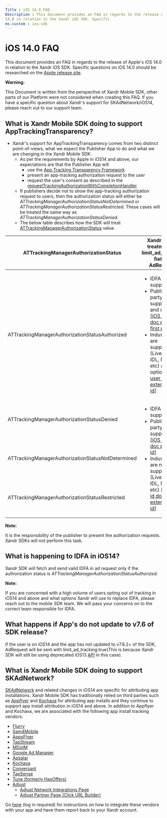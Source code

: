 ```yaml
---
Title : iOS 14.0 FAQ
Description : This document provides an FAQ in regards to the release of Apple's iOS
14.0 in relation to the Xandr iOS SDK. Specific
ms.custom : ios-sdk
---
```



# iOS 14.0 FAQ



This document provides an FAQ in regards to the release of Apple's iOS
14.0 in relation to the Xandr iOS SDK. Specific
questions on iOS 14.0 should be researched on
the <a href="https://www.apple.com/ios/ios-14-preview/" class="xref"
target="_blank">Apple release site</a>.



<b>Warning:</b>

This Document is written from the perspective of
Xandr Mobile SDK, other parts of our Platform
were not considered when creating this FAQ. If you have a specific
question about Xandr's support for
SKAdNetwork/iOS14, please reach out to our support team.





## What is Xandr Mobile SDK doing to support AppTrackingTransparency?

- Xandr's support for AppTrackingTransparency comes from two distinct
  point-of-views, what we expect the Publisher App to do and what we are
  changing in the Xandr Mobile SDK.
  - As per the requirements by Apple in iOS14 and above, our
    expectations are that the Publisher App will
    - use the <a
      href="https://developer.apple.com/documentation/apptrackingtransparency?language=objc"
      class="xref" target="_blank">App Tracking Transparency Framework</a>
    - present an app-tracking authorization request to the user
    - request the user's consent as described in the <a
      href="https://developer.apple.com/documentation/apptrackingtransparency/attrackingmanager/3547037-requesttrackingauthorizationwith?language=objc"
      class="xref"
      target="_blank">requestTrackingAuthorizationWithCompletionHandler</a>.
  - If publishers decide not to show the app-tracking authorization
    request to users, then the authorization status will either be
    *ATTrackingManagerAuthorizationStatusNotDetermined* or
    *ATTrackingManagerAuthorizationStatusRestricted*. These cases will
    be treated the same way as
    *ATTrackingManagerAuthorizationStatusDenied*.
  - The below table describes how the SDK will treat <a
    href="https://developer.apple.com/documentation/apptrackingtransparency/attrackingmanagerauthorizationstatus?language=objc"
    class="xref" target="_blank">ATTrackingManagerAuthorizationStatus</a>
    value.

<table class="table">
<thead class="thead">
<tr class="header row">
<th id="ID-000035a5__entry__1"
class="entry">ATTrackingManagerAuthorizationStatus</th>
<th id="ID-000035a5__entry__2" class="entry">Xandr SDK's treatment of
limit_ad_tracking field in AdRequest</th>
</tr>
</thead>
<tbody class="tbody">
<tr class="odd row">
<td class="entry"
headers="ID-000035a5__entry__1">ATTrackingManagerAuthorizationStatusAuthorized</td>
<td class="entry" headers="ID-000035a5__entry__2"><ul>
<li>IDFA is supported</li>
<li>Publisher 1st party data is supported and optional [<a
href="user-id-s--mapping-on-ios.md"
class="xref" target="_blank">iOS user id doc publisher first party
id</a>]</li>
<li>Industry IDs are supported (Liveramp IDL, NetID, etc) and optional
[<a
href="user-id-s--mapping-on-ios.md"
class="xref" target="_blank">iOS user id doc external user id</a>]</li>
</ul></td>
</tr>
<tr class="even row">
<td class="entry"
headers="ID-000035a5__entry__1">ATTrackingManagerAuthorizationStatusDenied</td>
<td rowspan="3" class="entry" headers="ID-000035a5__entry__2"><ul>
<li>IDFA is not supported</li>
<li>Publisher 1st party data is supported [<a
href="user-id-s--mapping-on-ios.md"
class="xref" target="_blank">iOS user id doc publisher id</a>]</li>
<li>Industry IDs are not supported (Liveramp IDL, NetID, etc) [<a
href="user-id-s--mapping-on-ios.md"
class="xref" target="_blank">iOS user id doc external user id</a>]</li>
</ul></td>
</tr>
<tr class="odd row">
<td class="entry"
headers="ID-000035a5__entry__1">ATTrackingManagerAuthorizationStatusNotDetermined</td>
</tr>
<tr class="even row">
<td class="entry"
headers="ID-000035a5__entry__1">ATTrackingManagerAuthorizationStatusRestricted</td>
</tr>
</tbody>
</table>



<b>Note:</b>

It is the responsibility of the publisher to present the authorization
requests. Xandr SDKs will not perform this task.







## What is happening to IDFA in iOS14?

Xandr SDK will fetch and send valid IDFA in ad request only if the
authorization status is
*ATTrackingManagerAuthorizationStatusAuthorized*.



<b>Note:</b>

If you are concerned with a high volume of users opting out of tracking
in iOS14 and above and what options Xandr will use to replace IDFA,
please reach out to the mobile SDK team. We will pass your concerns on
to the correct team responsible for IDFA.







## What happens if App's do not update to v7.6 of SDK release?

If the user is on iOS14 and the app has not updated to v7.6.2+ of the
SDK, AdRequest will be sent with limit_ad_tracking:true(This is because
Xandr SDK will still be using deprecated iOS13 <a
href="https://developer.apple.com/documentation/adsupport/asidentifiermanager/1614148-advertisingtrackingenabled?language=objc"
class="xref" target="_blank">API</a> in this case).





## What is Xandr Mobile SDK doing to support SKAdNetwork?

<a href="https://developer.apple.com/documentation/storekit/skadnetwork"
class="xref" target="_blank">SKAdNetwork</a> and related changes in
iOS14 are specific for attributing app installations. Xandr Mobile SDK
has traditionally relied on third parties such as <a
href="https://www.appsflyer.com/blog/aggregated-attribution-solution-ios14/"
class="xref" target="_blank">Appflyer</a> and
<a href="https://www.kochava.com/getting-prepared-for-ios-14/"
class="xref" target="_blank">Kochava</a> for attributing app installs
and they continue to support app install attribution in iOS14 and above.
In addition to Appflyer and Kochava, we are associated with the
following app install tracking vendors.

- <a href="https://www.flurry.com/" class="xref"
  target="_blank">Flurry</a>
- <a href="https://www.sam4mobile.com/" class="xref"
  target="_blank">Sam4Mobile</a>
- <a href="https://www.appsflyer.com/" class="xref"
  target="_blank">AppsFlyer</a>
- <a href="https://tapstream.com/" class="xref"
  target="_blank">TapStream</a>
- <a href="https://www.mdotm.com/" class="xref" target="_blank">MDotM</a>
- <a href="https://adxtracking.com/" class="xref" target="_blank">Google
  Ad Manager</a>
- <a href="https://apsalar.com/" class="xref" target="_blank">Apsalar</a>
- <a href="https://kochava.com/" class="xref" target="_blank">Kochava</a>
- <a href="https://www.conversantmedia.com/" class="xref"
  target="_blank">Conversant</a>
- <a href="https://www.tapsense.com/" class="xref"
  target="_blank">TapSense</a>
- <a href="https://www.tune.com/" class="xref" target="_blank">Tune
  (formerly HasOffers)</a>
- <a href="https://www.adjust.com/" class="xref"
  target="_blank">Adjust</a>
  - <a href="https://docs.adjust.com/en/network-integration/" class="xref"
    target="_blank">Adjust Network Integrations Page</a>
  - <a href="https://partners.adjust.com/index.md" class="xref"
    target="_blank">Adjust Partner Page (Click URL Builder)</a>

Go <a
href="https://monetize.xandr.com/docs/set-up-third-party-mobile-app-install-tracking"
class="xref" target="_blank">here</a> (log in required) for instructions
on how to integrate these vendors with your app and have them report
back to your Xandr account.






